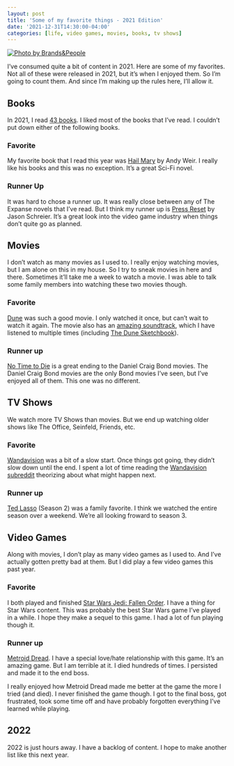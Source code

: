 ```yaml
---
layout: post
title: 'Some of my favorite things - 2021 Edition'
date: '2021-12-31T14:30:00-04:00'
categories: [life, video games, movies, books, tv shows]
---
```


[![Photo by Brands&People](https://images.unsplash.com/photo-1614036417651-efe5912149d8?ixlib=rb-1.2.1&ixid=MnwxMjA3fDB8MHxwaG90by1wYWdlfHx8fGVufDB8fHx8&auto=format&fit=crop&w=1819&q=80)](https://unsplash.com/photos/ZdqSuxl3Lak)

I’ve consumed quite a bit of content in 2021. Here are some of my favorites. Not all of these were released in 2021, but it’s when I enjoyed them. So I’m going to count them. And since I’m making up the rules here, I’ll allow it. 

## Books
In 2021, I read [43 books](https://www.goodreads.com/user_challenges/25840660). I liked most of the books that I’ve read. I couldn’t put down either of the following books. 

### Favorite
My favorite book that I read this year was [Hail Mary](https://www.goodreads.com/book/show/54493401-project-hail-mary) by Andy Weir. I really like his books and this was no exception. It’s a great Sci-Fi novel. 

### Runner Up
It was hard to chose a runner up. It was really close between any of The Expanse novels that I’ve read. But I think my runner up is [Press Reset](https://www.goodreads.com/book/show/55277893-press-reset) by Jason Schreier. It’s a great look into the video game industry when things don’t quite go as planned. 

## Movies
I don’t watch as many movies as I used to. I really enjoy watching movies, but I am alone on this in my house. So I try to sneak movies in here and there. Sometimes it’ll take me a week to watch a movie. I was able to talk some family members into watching these two movies though. 

### Favorite
[Dune](https://itunes.apple.com/us/movie/dune/id1585877256) was such a good movie. I only watched it once, but can’t wait to watch it again. The movie also has an [amazing soundtrack](https://music.apple.com/us/album/dune-original-motion-picture-soundtrack/1583651332), which I have listened to multiple times (including [The Dune Sketchbook](https://music.apple.com/us/album/the-dune-sketchbook-music-from-the-soundtrack/1580377303)). 

### Runner up
[No Time to Die](https://itunes.apple.com/us/movie/no-time-to-die/id1589483727) is a great ending to the Daniel Craig Bond movies. The Daniel Craig Bond movies are the only Bond movies I’ve seen, but I’ve enjoyed all of them. This one was no different. 

## TV Shows
We watch more TV Shows than movies. But we end up watching older shows like The Office, Seinfeld, Friends, etc.

### Favorite
[Wandavision](https://disneyplus.com/series/wandavision/4SrN28ZjDLwH?sharesource=iOS) was a bit of a slow start. Once things got going, they didn’t slow down until the end.   I spent a lot of time reading the [Wandavision subreddit](https://www.reddit.com/r/WANDAVISION/) theorizing about what might happen next. 

### Runner up
[Ted Lasso](https://tv.apple.com/us/show/ted-lasso/umc.cmc.vtoh0mn0xn7t3c643xqonfzy) (Season 2) was a family favorite. I think we watched the entire season over a weekend. We’re all looking froward to season 3. 

## Video Games
Along with movies, I don’t play as many video games as I used to. And I’ve actually gotten pretty bad at them. But I did play a few video games this past year.

### Favorite
I both played and finished [Star Wars Jedi: Fallen Order](https://www.ea.com/games/starwars/jedi-fallen-order). I have a thing for Star Wars content. This was probably the best Star Wars game I’ve played in a while. I hope they make a sequel to this game. I had a lot of fun playing though it. 

### Runner up
[Metroid Dread](https://metroid.nintendo.com). I have a special love/hate relationship with this game. It’s an amazing game. But I am terrible at it. I died hundreds of times. I persisted and made it to the end boss. 

I really enjoyed how Metroid Dread made me better at the game the more I tried (and died). I never finished the game though. I got to the final boss, got frustrated, took some time off and have probably forgotten everything I’ve learned while playing. 

## 2022
2022 is just hours away. I have a backlog of content. I hope to make another list like this next year. 